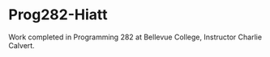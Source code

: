Prog282-Hiatt
=============

Work completed in Programming 282 at Bellevue College, Instructor Charlie Calvert.
